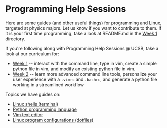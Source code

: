 Programming Help Sessions
=========================

Here are some guides (and other useful things) for programming and Linux,
targeted at physics majors. Let us know if you want to contribute to them. If
it is your first time programming, take a look at README.md in the [Week
1](week_1) directory.

If you're following along with Programming Help Sessions @ UCSB, take a look at
our curriculum for:

-   [Week 1](week_1/) -- interact with the command line, type in vim, create a
    simple python file in vim, and modify an existing python file in vim.
-   [Week 2](week_2/) -- learn more advanced command line tools, personalize
    your user experience with a `.vimrc` and `.bashrc`, and generate a python
    file working in a streamlined workflow

Topics we have guides on:

-   [Linux shells (terminal)](shell/)
-   [Python programming language](python/)
-   [Vim text editor](vim/)
-   [Linux program configurations (dotfiles)](dotfiles/)
